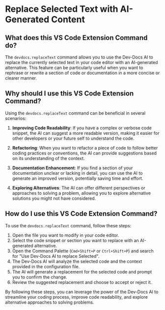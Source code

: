 # Replace Selected Text with AI-Generated Content

## What does this VS Code Extension Command do?

The `devdocs.replaceText` command allows you to use the Dev-Docs AI to replace the currently selected text in your code editor with an AI-generated alternative. This feature can be particularly useful when you want to rephrase or rewrite a section of code or documentation in a more concise or clearer manner.

## Why should I use this VS Code Extension Command?

Using the `devdocs.replaceText` command can be beneficial in several scenarios:

1. **Improving Code Readability**: If you have a complex or verbose code snippet, the AI can suggest a more readable version, making it easier for other developers or your future self to understand the code.

2. **Refactoring**: When you want to refactor a piece of code to follow better coding practices or conventions, the AI can provide suggestions based on its understanding of the context.

3. **Documentation Enhancement**: If you find a section of your documentation unclear or lacking in detail, you can use the AI to generate an improved version, potentially saving time and effort.

4. **Exploring Alternatives**: The AI can offer different perspectives or approaches to solving a problem, allowing you to explore alternative solutions you might not have considered.


## How do I use this VS Code Extension Command?

To use the `devdocs.replaceText` command, follow these steps:

1. Open the file you want to modify in your code editor.
2. Select the code snippet or section you want to replace with an AI-generated alternative.
3. Open the Command Palette (`Cmd+Shift+P` or `Ctrl+Shift+P`) and search for "Use Dev-Docs AI to replace Selected".
4. The Dev-Docs AI will analyze the selected code and the context provided in the configuration file.
5. The AI will generate a replacement for the selected code and prompt you to confirm the change.
6. Review the suggested replacement and choose to accept or reject it.

By following these steps, you can leverage the power of the Dev-Docs AI to streamline your coding process, improve code readability, and explore alternative approaches to solving problems.
  
  